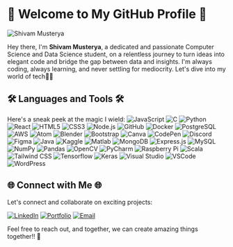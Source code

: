 # 🚀 Welcome to My GitHub Profile 🚀

![Shivam Musterya](https://gifdb.com/images/high/animated-man-computer-coding-nae6mec378lsg1i3.gif)

Hey there, I'm **Shivam Musterya**, a dedicated and passionate Computer Science and Data Science student, on a relentless journey to turn ideas into elegant code and bridge the gap between data and insights. I'm always coding, always learning, and never settling for mediocrity. Let's dive into my world of tech👨‍💻

## 🛠️ Languages and Tools 🛠️

Here's a sneak peek at the magic I wield:
![JavaScript](https://img.shields.io/badge/JavaScript-ES6-blue?logo=javascript)
![C](https://img.shields.io/badge/C-A8B9CC?style=flat-square&logo=c&logoColor=ffffff)
![Python](https://img.shields.io/badge/Python-3776AB?style=flat-square&logo=python&logoColor=ffffff)
![React](https://img.shields.io/badge/React-61DAFB?style=flat-square&logo=react&logoColor=000000)
![HTML5](https://img.shields.io/badge/HTML5-E44D27?style=flat-square&logo=html5&logoColor=ffffff)
![CSS3](https://img.shields.io/badge/CSS3-1572B6?style=flat-square&logo=css3)
![Node.js](https://img.shields.io/badge/Node.js-339933?style=flat-square&logo=node.js&logoColor=ffffff)
![GitHub](https://img.shields.io/badge/GitHub-181717?style=flat-square&logo=github)
![Docker](https://img.shields.io/badge/Docker-2496ED?style=flat-square&logo=docker&logoColor=ffffff)
![PostgreSQL](https://img.shields.io/badge/PostgreSQL-336791?style=flat-square&logo=postgresql&logoColor=ffffff)
![AWS](https://img.shields.io/badge/AWS-232F3E?style=flat-square&logo=amazon-aws)
![Atom](https://img.shields.io/badge/Atom-66595C?style=flat-square&logo=atom)
![Blender](https://img.shields.io/badge/Blender-F5792A?style=flat-square&logo=blender)
![Bootstrap](https://img.shields.io/badge/Bootstrap-7952B3?style=flat-square&logo=bootstrap)
![Canva](https://img.shields.io/badge/Canva-00C4CC?style=flat-square&logo=canva)
![CodePen](https://img.shields.io/badge/CodePen-000000?style=flat-square&logo=codepen)
![Discord](https://img.shields.io/badge/Discord-5865F2?style=flat-square&logo=discord)
![Figma](https://img.shields.io/badge/Figma-F24E1E?style=flat-square&logo=figma)
![Java](https://img.shields.io/badge/Java-007396?style=flat-square&logo=java)
![Kaggle](https://img.shields.io/badge/Kaggle-20BEFF?style=flat-square&logo=kaggle)
![Matlab](https://img.shields.io/badge/Matlab-0076A8?style=flat-square&logo=mathworks)
![MongoDB](https://img.shields.io/badge/MongoDB-47A248?style=flat-square&logo=mongodb)
![Express.js](https://img.shields.io/badge/Express.js-000000?style=flat-square&logo=express)
![MySQL](https://img.shields.io/badge/MySQL-4479A1?style=flat-square&logo=mysql)
![NumPy](https://img.shields.io/badge/NumPy-013243?style=flat-square&logo=numpy)
![Pandas](https://img.shields.io/badge/Pandas-150458?style=flat-square&logo=pandas)
![OpenCV](https://img.shields.io/badge/OpenCV-5C3EE8?style=flat-square&logo=opencv)
![PyCharm](https://img.shields.io/badge/PyCharm-000000?style=flat-square&logo=pycharm)
![Raspberry Pi](https://img.shields.io/badge/Raspberry%20Pi-C51A4A?style=flat-square&logo=raspberry-pi)
![Scala](https://img.shields.io/badge/Scala-DC322F?style=flat-square&logo=scala)
![Tailwind CSS](https://img.shields.io/badge/Tailwind%20CSS-38B2AC?style=flat-square&logo=tailwind-css)
![Tensorflow](https://img.shields.io/badge/Tensorflow-FF6F00?style=flat-square&logo=tensorflow)
![Keras](https://img.shields.io/badge/Keras-D00000?style=flat-square&logo=keras)
![Visual Studio](https://img.shields.io/badge/Visual%20Studio-5C2D91?style=flat-square&logo=visual-studio)
![VSCode](https://img.shields.io/badge/VSCode-007ACC?style=flat-square&logo=visual-studio-code)
![WordPress](https://img.shields.io/badge/WordPress-21759B?style=flat-square&logo=wordpress)

## 🌐 Connect with Me 🌐

Let's connect and collaborate on exciting projects:

[![LinkedIn](https://img.shields.io/badge/LinkedIn-0077B5?style=flat-square&logo=linkedin)](https://www.linkedin.com/in/shivam-musterya-30a101264/)
[![Portfolio](https://img.shields.io/badge/Portfolio-000000?style=flat-square)](https://your-portfolio-website.com)
[![Email](https://img.shields.io/badge/Email-D14836?style=flat-square)](mailto:your-email@example.com)

Feel free to reach out, and together, we can create amazing things together!! 🚀
